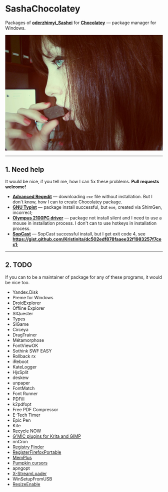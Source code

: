# SashaChocolatey

Packages of [**oderzhimyi_Sashei**](https://chocolatey.org/profiles/oderzhimyi_Sashei) for [**Chocolatey**](https://chocolatey.org/) — package manager for Windows.

![Sasha Icon](icons/SashaChocolatey.jpg)

---

## 1. Need help

It would be nice, if you tell me, how I can fix these problems. **Pull requests welcome!**

+ [**Advanced Regedit**](https://github.com/Kristinita/SashaChocolatey/tree/master/packages/Advanced%20Regedit) — downloading `exe` file without installation. But I don't know, how I can to create Chocolatey package.
+ [**GNU Typist**](https://github.com/Kristinita/SashaChocolatey/tree/master/packages/GNU%20Typist) — package install successful, but `exe`, created via ShimGen, incorrect;
+ [**Olympus 2100PC driver**](http://download.driverguide.com/driver/VN-2100PC/Olympus/d958734.html) — package not install silent and I need to use a mouse in installation process. I don't can to use hotkeys in installation process.
+ [**SopCast**](https://github.com/Kristinita/SashaChocolatey/tree/master/packages/SopCast) — SopCast successful install, but I get exit code 4, see **<https://gist.github.com/Kristinita/dc502edf878faaee32f1983257f7cec1>**;

---

## 2. TODO

If you can to be a maintainer of package for any of these programs, it would be nice too.

+ Yandex.Disk
+ Preme for Windows
+ DroidExplorer
+ Offline Explorer
+ SIQuester
+ Types
+ SIGame
+ Circeya
+ DragTrainer
+ Métamorphose
+ FontViewOK
+ Sothink SWF EASY
+ Rollback rx
+ iReboot
+ KateLogger
+ HjsSplit
+ deskew
+ unpaper
+ FontMatch
+ Font Runner
+ PDFill
+ k2pdfopt
+ Free PDF Compressor
+ E-Tech Timer
+ Epic Pen
+ Kite
+ Recycle NOW
+ [G'MIC plugins for Krita and GIMP](https://gmic.eu/download.shtml)
+ nnCron
+ [Registry Finder](http://registry-finder.com/)
+ [RegisterFirefoxPortable](https://www.winhelponline.com/blog/register-firefox-portable-with-default-programs-in-vista/)
+ [MemPlus](https://github.com/CodeDead/MemPlus)
+ [Pumpkin cursors](http://www.rw-designer.com/cursor-set/aystics-pumpkin)
+ apngopt
+ [X-StreamLoader](https://xstreamloader.techweb.at)
+ WinSetupFromUSB
+ [ResizeEnable](http://www.digitallis.co.uk/pc/ResizeEnable/index.html)
